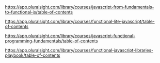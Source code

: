 
https://app.pluralsight.com/library/courses/javascript-from-fundamentals-to-functional-js/table-of-contents



https://app.pluralsight.com/library/courses/functional-lite-javascript/table-of-contents




https://app.pluralsight.com/library/courses/javascript-functional-programming-fundamentals/table-of-contents



https://app.pluralsight.com/library/courses/functional-javascript-libraries-playbook/table-of-contents


